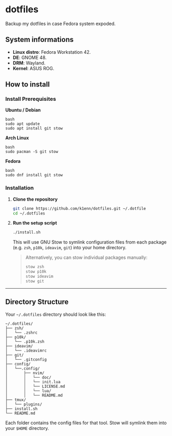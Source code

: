 # **dotfiles**
Backup my dotfiles in case Fedora system expoded.

## **System informations**
- **Linux distro**: Fedora Workstation 42.
- **DE**: GNOME 48.
- **DRM**: Wayland.
- **Kernel**: ASUS ROG.
## **How to install**
### **Install Prerequisites**

**Ubuntu / Debian**
```
bash
sudo apt update
sudo apt install git stow
```

**Arch Linux**
```
bash
sudo pacman -S git stow
```

**Fedora**
```
bash
sudo dnf install git stow
```

### **Installation**

1. **Clone the repository**

   ```bash
   git clone https://github.com/k1enn/dotfiles.git ~/.dotfile 
   cd ~/.dotfiles
   ```

2. **Run the setup script**

   ```bash
   ./install.sh
   ```

   This will use GNU Stow to symlink configuration files from each package (e.g. `zsh`, `p10k`, `ideavim`, `git`) into your home directory.

   > Alternatively, you can stow individual packages manually:
   >
   > ```bash
   > stow zsh
   > stow p10k
   > stow ideavim
   > stow git
   > ```

---

## **Directory Structure**

Your `~/.dotfiles` directory should look like this:

```
~/.dotfiles/
├── zsh/
│   └── .zshrc
├── p10k/
│   └── .p10k.zsh
├── ideavim/
│   └── .ideavimrc
├── git/
│   └── .gitconfig
├── config/
│   └──.config/
│       ├── nvim/
│       │   └── doc/
│       │   └── init.lua
│       │   └── LICENSE.md
│       │   └── lua/
│       │   └── README.md
├── tmux/
│   └── plugins/
├── install.sh
└── README.md
```

Each folder contains the config files for that tool. Stow will symlink them into your `$HOME` directory.
